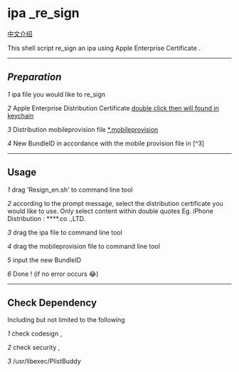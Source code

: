 # ipa _re_sign  

[中文介绍](https://github.com/RookieFeng/ipa_re_sign/blob/master/README_CH.md)

This shell script re_sign an ipa using Apple Enterprise Certificate .

------

## *Preparation*

_1_ ipa file you would like to re_sign

_2_ Apple Enterprise Distribution Certificate   <u>double click then will found in keychain</u>

*3* Distribution mobileprovision file  <u>*.mobileprovision</u>

*4* New BundleID in accordance with the mobile provision file in [^3]

------

## Usage 

*1*  drag 'Resign_en.sh' to command line tool

*2* according to the prompt message, select the distribution certificate  you would like to use. Only select content within double quotes   Eg. iPhone Distribution : ****.co .,LTD.

_3_ drag the ipa file to command line tool 

*4* drag the mobileprovision file to command line tool 

*5* input the new BundleID 

*6* Done !  (if no error occurs 😂) 

------

## Check Dependency

Including but not limited to the following

*1* check codesign ,

*2* check security ,

*3*  /usr/libexec/PlistBuddy 
